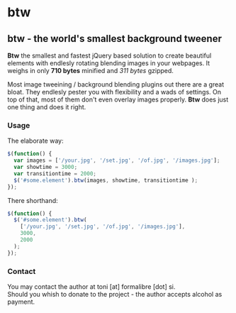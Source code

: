 btw
===

btw - the world's smallest background tweener
---------------------------------------------

**Btw** the smallest and fastest jQuery based solution to create beautiful elements with endlesly rotating blending images in your webpages. It weighs in only **710 bytes** minified and *311 bytes* gzipped.

Most image tweeining / background blending plugins out there are a great bloat. They endlesly pester you with flexibility and a wads of settings. On top of that, most of them don't even overlay images properly. **Btw** does just one thing and does it right.

### Usage

The elaborate way:

```javascript
$(function() {
  var images = ['/your.jpg', '/set.jpg', '/of.jpg', '/images.jpg'];
  var showtime = 3000;
  var transitiontime = 2000;
  $('#some.element').btw(images, showtime, transitiontime );
});
```

There shorthand:

```javascript
$(function() {
  $('#some.element').btw(
    ['/your.jpg', '/set.jpg', '/of.jpg', '/images.jpg'],
    3000,
    2000
  );
});
```

### Contact
You may contact the author at toni [at] formalibre [dot] si.  
Should you whish to donate to the project - the author accepts alcohol as payment.
